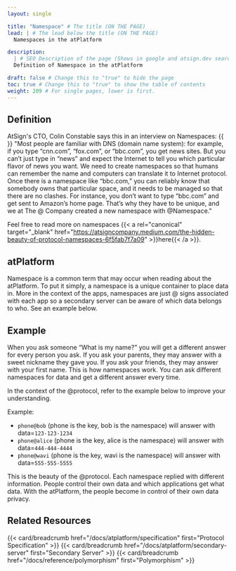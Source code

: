 ```yaml
---
layout: single

title: "Namespace" # The title (ON THE PAGE)
lead: | # The lead below the title (ON THE PAGE)
  Namespaces in the atPlatform

description:
  | # SEO Description of the page (Shows in google and atsign.dev search)
  Definition of Namespace in the atPlatform

draft: false # Change this to "true" to hide the page
toc: true # Change this to "true" to show the table of contents
weight: 209 # For single pages, lower is first.
---
```


## Definition

AtSign's CTO, Colin Constable says this in an interview on Namespaces:
{{<br>}}
"Most people are familiar with DNS (domain name system): for example, if you type “cnn.com”, “fox.com”, or “bbc.com”, you get news sites.
But you can’t just type in “news” and expect the Internet to tell you which particular flavor of news you want. We need to create namespaces
so that humans can remember the name and computers can translate it to Internet protocol. Once there is a namespace like “bbc.com,” you can
reliably know that somebody owns that particular space, and it needs to be managed so that there are no clashes. For instance, you don’t
want to type “bbc.com” and get sent to Amazon’s home page. That’s why they have to be unique, and we at The @ Company created a new
namespace with @Namespace."

Feel free to read more on namespaces {{< a
    rel="canonical"
    target="_blank"
    href="https://atsigncompany.medium.com/the-hidden-beauty-of-protocol-namespaces-6f5fab7f7a09" >}}here{{< /a >}}.

## atPlatform

Namespace is a common term that may occur when reading about the atPlatform. To put it simply, a namespace is a unique container to place
data in. More in the context of the apps, namespaces are just @ signs associated with each app so a secondary server can be aware of which
data belongs to who. See an example below.

## Example

When you ask someone “What is my name?” you will get a different answer for every person you ask. If you ask your parents, they may answer
with a sweet nickname they gave you. If you ask your friends, they may answer with your first name. This is how namespaces work. You can ask
different namespaces for data and get a different answer every time.

In the context of the @protocol, refer to the example below to improve your understanding.

Example:

- `phone@bob` (phone is the key, bob is the namespace) will answer with data=`123-123-1234`
- `phone@alice` (phone is the key, alice is the namespace) will answer with data=`444-444-4444`
- `phone@wavi` (phone is the key, wavi is the namespace) will answer with data=`555-555-5555`

This is the beauty of the @protocol. Each namespace replied with different information. People control their own data and which applications
get what data. With the atPlatform, the people become in control of their own data privacy.

## Related Resources

{{< card/breadcrumb href="/docs/atplatform/specification" first="Protocol Specification" >}}
{{< card/breadcrumb href="/docs/atplatform/secondary-server" first="Secondary Server" >}}
{{< card/breadcrumb href="/docs/reference/polymorphism" first="Polymorphism" >}}
